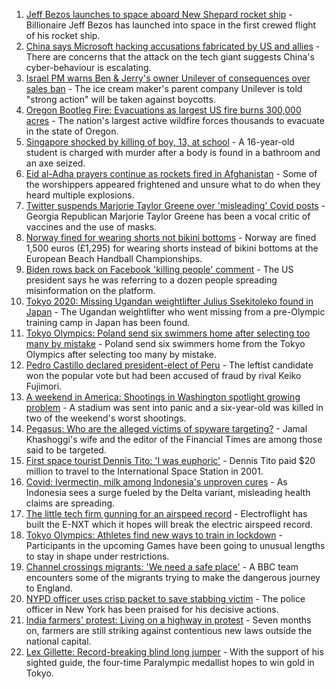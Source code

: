 1. [Jeff Bezos launches to space aboard New Shepard rocket ship](https://www.bbc.co.uk/news/science-environment-57849364) - Billionaire Jeff Bezos has launched into space in the first crewed flight of his rocket ship.
2. [China says Microsoft hacking accusations fabricated by US and allies](https://www.bbc.co.uk/news/world-asia-china-57898147) - There are concerns that the attack on the tech giant suggests China's cyber-behaviour is escalating.
3. [Israel PM warns Ben & Jerry's owner Unilever of consequences over sales ban](https://www.bbc.co.uk/news/world-middle-east-57902243) - The ice cream maker's parent company Unilever is told "strong action" will be taken against boycotts.
4. [Oregon Bootleg Fire: Evacuations as largest US fire burns 300,000 acres](https://www.bbc.co.uk/news/world-us-canada-57890935) - The nation's largest active wildfire forces thousands to evacuate in the state of Oregon.
5. [Singapore shocked by killing of boy, 13, at school](https://www.bbc.co.uk/news/world-asia-57897762) - A 16-year-old student is charged with murder after a body is found in a bathroom and an axe seized.
6. [Eid al-Adha prayers continue as rockets fired in Afghanistan](https://www.bbc.co.uk/news/world-asia-57900618) - Some of the worshippers appeared frightened and unsure what to do when they heard multiple explosions.
7. [Twitter suspends Marjorie Taylor Greene over 'misleading' Covid posts](https://www.bbc.co.uk/news/world-us-canada-57897401) - Georgia Republican Marjorie Taylor Greene has been a vocal critic of vaccines and the use of masks.
8. [Norway fined for wearing shorts not bikini bottoms](https://www.bbc.co.uk/sport/handball/57890430) - Norway are fined 1,500 euros (£1,295) for wearing shorts instead of bikini bottoms at the European Beach Handball Championships.
9. [Biden rows back on Facebook 'killing people' comment](https://www.bbc.co.uk/news/technology-57901710) - The US president says he was referring to a dozen people spreading misinformation on the platform.
10. [Tokyo 2020: Missing Ugandan weightlifter Julius Ssekitoleko found in Japan](https://www.bbc.co.uk/sport/africa/57899727) - The Ugandan weightlifter who went missing from a pre-Olympic training camp in Japan has been found.
11. [Tokyo Olympics: Poland send six swimmers home after selecting too many by mistake](https://www.bbc.co.uk/sport/olympics/57898489) - Poland send six swimmers home from the Tokyo Olympics after selecting too many by mistake.
12. [Pedro Castillo declared president-elect of Peru](https://www.bbc.co.uk/news/world-latin-america-57897402) - The leftist candidate won the popular vote but had been accused of fraud by rival Keiko Fujimori.
13. [A weekend in America: Shootings in Washington spotlight growing problem](https://www.bbc.co.uk/news/world-us-canada-57840801) - A stadium was sent into panic and a six-year-old was killed in two of the weekend's worst shootings.
14. [Pegasus: Who are the alleged victims of spyware targeting?](https://www.bbc.co.uk/news/world-57891506) - Jamal Khashoggi's wife and the editor of the Financial Times are among those said to be targeted.
15. [First space tourist Dennis Tito: 'I was euphoric'](https://www.bbc.co.uk/news/business-57891867) - Dennis Tito paid $20 million to travel to the International Space Station in 2001.
16. [Covid: Ivermectin, milk among Indonesia's unproven cures](https://www.bbc.co.uk/news/world-asia-pacific-57838033) - As Indonesia sees a surge fueled by the Delta variant, misleading health claims are spreading.
17. [The little tech firm gunning for an airspeed record](https://www.bbc.co.uk/news/business-57747128) - Electroflight has built the E-NXT which it hopes will break the electric airspeed record.
18. [Tokyo Olympics: Athletes find new ways to train in lockdown](https://www.bbc.co.uk/news/world-asia-57887074) - Participants in the upcoming Games have been going to unusual lengths to stay in shape under restrictions.
19. [Channel crossings migrants: 'We need a safe place'](https://www.bbc.co.uk/news/uk-57899177) - A BBC team encounters some of the migrants trying to make the dangerous journey to England.
20. [NYPD officer uses crisp packet to save stabbing victim](https://www.bbc.co.uk/news/world-us-canada-57885400) - The police officer in New York has been praised for his decisive actions.
21. [India farmers' protest: Living on a highway in protest](https://www.bbc.co.uk/news/world-asia-india-57863658) - Seven months on, farmers are still striking against contentious new laws outside the national capital.
22. [Lex Gillette: Record-breaking blind long jumper](https://www.bbc.co.uk/news/disability-57851104) - With the support of his sighted guide, the four-time Paralympic medallist hopes to win gold in Tokyo.
